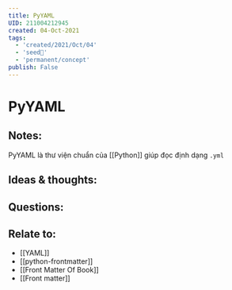 ```yaml
---
title: PyYAML
UID: 211004212945
created: 04-Oct-2021
tags:
  - 'created/2021/Oct/04'
  - 'seed🥜'
  - 'permanent/concept'
publish: False
---
```

# PyYAML

## Notes:
PyYAML là thư viện chuẩn của [[Python]] giúp đọc định dạng `.yml`

## Ideas & thoughts:

## Questions:

## Relate to:
- [[YAML]]
- [[python-frontmatter]]
- [[Front Matter Of Book]]
- [[Front matter]]